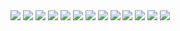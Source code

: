 <img src="https://github.com/Gadai14/Django-job/assets/121002242/8e1ca78a-ab71-4949-8190-360d54579583">
<img src="https://github.com/Gadai14/Django-job/assets/121002242/2480264e-de21-44ac-bc36-0d66b0282948">
<img src="https://github.com/Gadai14/Django-job/assets/121002242/d06d60de-190e-43ee-9e2e-7f8c57691630">
<img src="https://github.com/Gadai14/Django-job/assets/121002242/cb3997e1-9be7-4230-9d71-041a5a2066a5">
<img src="https://github.com/Gadai14/Django-job/assets/121002242/6e1f6707-6690-419d-babd-f3c503c1a8d0">
<img src="https://github.com/Gadai14/Django-job/assets/121002242/fe2bcb2a-1b70-4333-8bf4-d566d4dade7e">
<img src="https://github.com/Gadai14/Django-job/assets/121002242/a51422a2-5ee5-49fa-9c5d-bad1b36ce672">
<img src="https://github.com/Gadai14/Django-job/assets/121002242/9270188a-ae23-4c8e-ad5d-1db7a270994c">
<img src="https://github.com/Gadai14/Django-job/assets/121002242/2e0b4e9e-52b4-40d6-986f-1556d3a6b8b8">
<img src="https://github.com/Gadai14/Django-job/assets/121002242/ee0b0fc5-3beb-4b44-84c3-916220f0bd90">
<img src="https://github.com/Gadai14/Django-job/assets/121002242/336a6529-d203-4e8c-8e84-bd8e227a1a31">
<img src="https://github.com/Gadai14/Django-job/assets/121002242/f7bd2c5d-635e-436f-a4b3-b95d63ec40ad">
<img src="https://github.com/Gadai14/Django-job/assets/121002242/b36423a6-473d-45d4-bee4-83a91fae5cb3">
